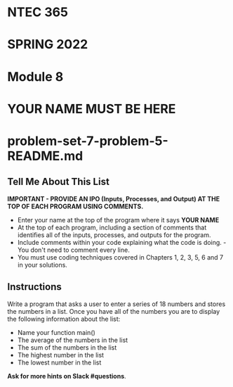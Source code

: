 # NTEC 365
# SPRING 2022
# Module 8
# YOUR NAME MUST BE HERE
# problem-set-7-problem-5-README.md

## Tell Me About This List

**IMPORTANT - PROVIDE AN IPO (Inputs, Processes, and Output) AT THE TOP OF EACH PROGRAM USING COMMENTS.**

- Enter your name at the top of the program where it says **YOUR NAME**
- At the top of each program, including a section of comments that identifies all of the inputs, processes, and outputs for the program.
- Include comments within your code explaining what the code is doing. - You don't need to comment every line.
- You must use coding techniques covered in Chapters 1, 2, 3, 5, 6 and 7 in your solutions.

## Instructions

Write a program that asks a user to enter a series of 18 numbers and stores the numbers in a list. Once you have all of the numbers you are to display the following information about the list:

- Name your function main()
- The average of the numbers in the list
- The sum of the numbers in the list
- The highest number in the list
- The lowest number in the list

**Ask for more hints on Slack #questions**.
